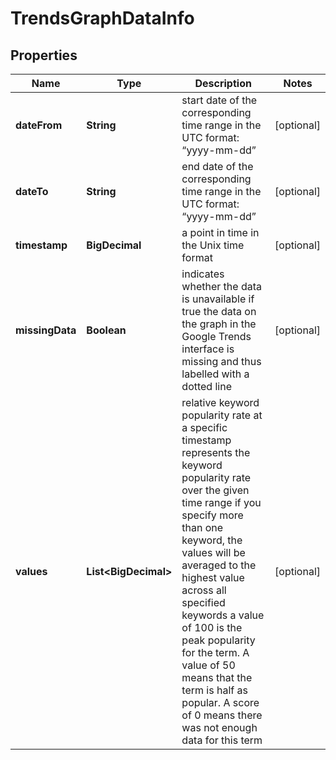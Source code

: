 

# TrendsGraphDataInfo


## Properties

| Name | Type | Description | Notes |
|------------ | ------------- | ------------- | -------------|
|**dateFrom** | **String** | start date of the corresponding time range in the UTC format: “yyyy-mm-dd” |  [optional] |
|**dateTo** | **String** | end date of the corresponding time range in the UTC format: “yyyy-mm-dd” |  [optional] |
|**timestamp** | **BigDecimal** | a point in time in the Unix time format |  [optional] |
|**missingData** | **Boolean** | indicates whether the data is unavailable if true the data on the graph in the Google Trends interface is missing and thus labelled with a dotted line |  [optional] |
|**values** | **List&lt;BigDecimal&gt;** | relative keyword popularity rate at a specific timestamp represents the keyword popularity rate over the given time range if you specify more than one keyword, the values will be averaged to the highest value across all specified keywords a value of 100 is the peak popularity for the term. A value of 50 means that the term is half as popular. A score of 0 means there was not enough data for this term |  [optional] |



